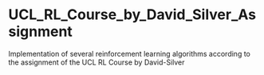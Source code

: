 # UCL_RL_Course_by_David_Silver_Assignment
Implementation of several reinforcement learning algorithms according to the assignment of the UCL RL Course by David-Silver
